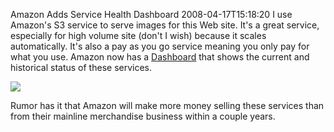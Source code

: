 Amazon Adds Service Health Dashboard
2008-04-17T15:18:20
I use Amazon's S3 service to serve images for this Web site. It's a great service, especially for high volume site (don't I wish) because it scales automatically. It's also a pay as you go service meaning you only pay for what you use. Amazon now has a [Dashboard](http://status.aws.amazon.com/) that shows the current and historical status of these services.

![](http://status.aws.amazon.com/images/logo.gif)

Rumor has it that Amazon will make more money selling these services than from their mainline merchandise business within a couple years.
